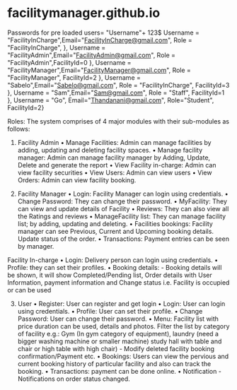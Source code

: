 # facilitymanager.github.io
Passwords for pre loaded users= "Username"+ 123$
Username = "FacilityInCharge",Email="FacilityInCharge@gmail.com", Role = "FacilityInCharge", },
Username = "FacilityAdmin",Email="FacilityAdmin@gmail.com", Role = "FacilityAdmin",FacilityId=0 },
Username = "FacilityManager",Email="FacilityManager@gmail.com", Role = "FacilityManager", FacilityId=2 },
Username = "Sabelo",Email="Sabelo@gmail.com", Role = "FacilityInCharge", FacilityId=3 },
Username = "Sam",Email="Sam@gmail.com", Role = "Staff", FacilityId=1 },
Username = "Go", Email="Thandanani@gmail.com", Role="Student", FacilityId=2}

 Roles:
The system comprises of 4 major modules with their sub-modules as follows:
1.	Facility Admin
•	Manage Facilities: Admin can manage facilities by adding, updating and deleting facility spaces.
•	Manage facility manager: Admin can manage facility manager  by Adding, Update, Delete and generate the report
•	View Facility in-charge: Admin can view facility securities
•	View Users: Admin can view users
•	View Orders: Admin can view facility booking. 

2.	Facility Manager 
•	Login: Facility Manager can login using credentials.
•	Change Password: They can change their password.
•	MyFacility: They can view and update details of Facility
•	Reviews: They can also view all the Ratings and reviews
•	ManageFacility list: They can manage facility list; by adding, updating and deleting.
•	Facilities bookings: Facility manager can see Previous, Current and Upcoming booking details. Update status of the order.
•	Transactions: Payment entries can be seen by manager.

Facility In-charge
•	Login: Delivery person can login using credentials.
•	Profile: they can set their profiles.
•	Booking details: - Booking details will be shown, it will show Completed/Pending list, Order details with User Information, payment information and Change status i.e. Facility is occupied or can be used

3.	User
•	Register: User can register and get login 
•	Login: User can login using credentials.
•	Profile: User can set their profile.
•	Change Password: User can change their password.
•	Menu: Facility list with price duration can be used, details and photos. Filter the list by category of facility e.g.: Gym (In gym category of equipment), laundry (need a bigger washing machine or smaller machine) study hall with table and chair or high table with high chair) - Modify deleted facility booking confirmation/Payment etc.
•	Bookings: Users can view the pervious and current booking history of particular facility and also can track the booking.
•	Transactions: payment can be done online.
•	Notification - Notifications on order status changed.

